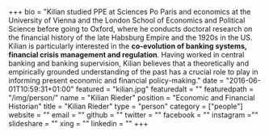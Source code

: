 +++
bio = "Kilian studied PPE at Sciences Po Paris and economics at the University of Vienna and the London School of Economics and Political Science before going to Oxford, where he conducts doctoral research on the financial history of the late Habsburg Empire and the 1920s in the US. Kilian is particularly interested in the **co-evolution of banking systems, financial crisis management and regulation**. Having worked in central banking and banking supervision, Kilian believes that a theoretically and empirically grounded understanding of the past has a crucial role to play in informing present economic and financial policy-making."
date = "2016-06-01T10:59:31+01:00"
featured = "kilian.jpg"
featuredalt = ""
featuredpath = "/img/person/"
name = "Kilian Rieder"
position = "Economic and Financial Historian"
title = "Kilian Rieder"
type = "person"
category = ["people"]
website = ""
email = ""
github = ""
twitter = ""
facebook = ""
instagram =""
slideshare = ""
xing = ""
linkedin = ""
+++
